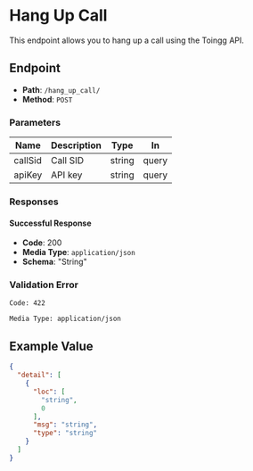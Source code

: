 # Hang Up Call

This endpoint allows you to hang up a call using the Toingg API.

## Endpoint

- **Path**: `/hang_up_call/`
- **Method**: `POST`

### Parameters

| Name    | Description | Type   | In     |
|---------|-------------|--------|--------|
| callSid | Call SID    | string | query  |
| apiKey  | API key     | string | query  |

### Responses

#### Successful Response

- **Code**: 200
- **Media Type**: `application/json`
- **Schema**:  "String"


### Validation Error
    Code: 422

    Media Type: application/json

## Example Value
``` Json
{
  "detail": [
    {
      "loc": [
        "string",
        0
      ],
      "msg": "string",
      "type": "string"
    }
  ]
}
``` 